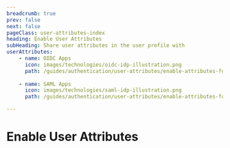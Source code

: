```yaml
---
breadcrumb: true
prev: false
next: false
pageClass: user-attributes-index
heading: Enable User Attributes
subHeading: Share user attributes in the user profile with
userAttributes:
    - name: OIDC Apps
      icon: images/technologies/oidc-idp-illustration.png
      path: /guides/authentication/user-attributes/enable-attributes-for-oidc-app/
    
    - name: SAML Apps
      icon: images/technologies/saml-idp-illustration.png
      path: /guides/authentication/user-attributes/enable-attributes-for-saml-app/

---
```


# Enable User Attributes

<UserAttributesOverview/>
